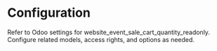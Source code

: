 # Configuration

Refer to Odoo settings for website_event_sale_cart_quantity_readonly. Configure related models, access rights, and options as needed.
